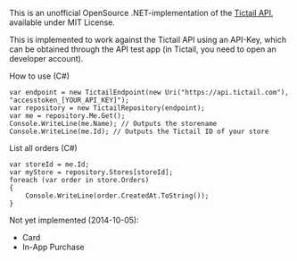 This is an unofficial OpenSource .NET-implementation of the [Tictail API](https://tictail.com/developers/documentation/api-reference/), available under MIT License.  

This is implemented to work against the Tictail API using an API-Key, which can be obtained through the API test app (in Tictail, you need to open an developer account).

How to use (C#)
    
    var endpoint = new TictailEndpoint(new Uri("https://api.tictail.com"), "accesstoken_[YOUR_API_KEY]");
    var repository = new TictailRepository(endpoint);
    var me = repository.Me.Get();
    Console.WriteLine(me.Name); // Outputs the storename
	Console.WriteLine(me.Id); // Outputs the Tictail ID of your store

List all orders (C#)
					
	var storeId = me.Id;
    var myStore = repository.Stores[storeId];
	foreach (var order in store.Orders)
    {
        Console.WriteLine(order.CreatedAt.ToString());
    }


Not yet implemented (2014-10-05):

* Card
* In-App Purchase

